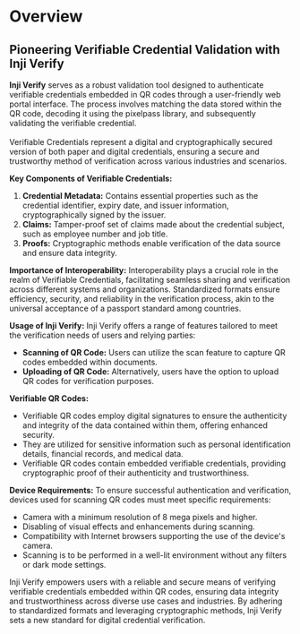 # Overview

## **Pioneering Verifiable Credential Validation with Inji Verify**

**Inji Verify** serves as a robust validation tool designed to authenticate verifiable credentials embedded in QR codes through a user-friendly web portal interface. The process involves matching the data stored within the QR code, decoding it using the pixelpass library, and subsequently validating the verifiable credential. \
\
Verifiable Credentials represent a digital and cryptographically secured version of both paper and digital credentials, ensuring a secure and trustworthy method of verification across various industries and scenarios.

**Key Components of Verifiable Credentials:**

1. **Credential Metadata:** Contains essential properties such as the credential identifier, expiry date, and issuer information, cryptographically signed by the issuer.
2. **Claims:** Tamper-proof set of claims made about the credential subject, such as employee number and job title.
3. **Proofs:** Cryptographic methods enable verification of the data source and ensure data integrity.

**Importance of Interoperability:** Interoperability plays a crucial role in the realm of Verifiable Credentials, facilitating seamless sharing and verification across different systems and organizations. Standardized formats ensure efficiency, security, and reliability in the verification process, akin to the universal acceptance of a passport standard among countries.

**Usage of Inji Verify:** Inji Verify offers a range of features tailored to meet the verification needs of users and relying parties:

* **Scanning of QR Code:** Users can utilize the scan feature to capture QR codes embedded within documents.
* **Uploading of QR Code:** Alternatively, users have the option to upload QR codes for verification purposes.

**Verifiable QR Codes:**

* Verifiable QR codes employ digital signatures to ensure the authenticity and integrity of the data contained within them, offering enhanced security.
* They are utilized for sensitive information such as personal identification details, financial records, and medical data.
* Verifiable QR codes contain embedded verifiable credentials, providing cryptographic proof of their authenticity and trustworthiness.

**Device Requirements:** To ensure successful authentication and verification, devices used for scanning QR codes must meet specific requirements:

* Camera with a minimum resolution of 8 mega pixels and higher.
* Disabling of visual effects and enhancements during scanning.
* Compatibility with Internet browsers supporting the use of the device's camera.
* Scanning is to be performed in a well-lit environment without any filters or dark mode settings.

Inji Verify empowers users with a reliable and secure means of verifying verifiable credentials embedded within QR codes, ensuring data integrity and trustworthiness across diverse use cases and industries. By adhering to standardized formats and leveraging cryptographic methods, Inji Verify sets a new standard for digital credential verification.
